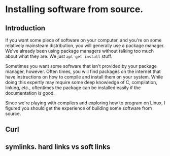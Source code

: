 # Installing software from source.

## Introduction
If you want some piece of software on your computer, and you're on some relatively mainsteam distribution, you will generally use a package manager. We've already been using package managers without talking too much about what they are. We just `apt-get install` stuff. 

Sometimes you want some software that isn't provided by your package manager, however. Often times, you will find packages on the internet that have instructions on how to compile and install them on your system. While doing this expertly may require some deep knowledge of C, compilation, linking, etc., oftentimes the package can be installed easily if the documentation is good.

Since we're playing with compilers and exploring how to program on Linux, I figured you should get the experience of building some software from source.

## Curl

## symlinks. hard links vs soft links
